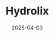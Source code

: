 ---  
layout: startup_page  
title: "Hydrolix"  
id: "hydrolix.io"  
permalink: "/hydrolixhydrolix.io04032025/"  
website: "https://hydrolix.io/"  
funding_round: "Series C"  
funding_amount: "$80M"  
investors: "QED Investors, Blumberg Capital, Frontline Ventures, Pruven Capital, Sozo Ventures, Akamai, AV8 Ventures, Ericsson Ventures, Nava Ventures, Oregon Venture Fund, S3 Ventures, Uncorrelated Ventures, Wing Venture Capital"  
about: "Hydrolix provides a streaming data lake platform that solves the problem of managing massive log data volumes. Its platform dramatically reduces the cost and improves the performance of log data retention and analytics, powering security, observability, and other log-intensive applications. This allows businesses to leverage their data more effectively and cost-efficiently."  
markets: "Data Management, Security, Observability, E-commerce, Advertising Technology"  
hq: "Portland, Oregon, United States"  
founded_year: "2018"  
linkedin: "https://www.linkedin.com/company/hydrolix"  
twitter: "https://twitter.com/GetHydrolix"  
instagram: ""  
facebook: ""  
crunchbase: "https://www.crunchbase.com/organization/hydrolix"  
pitchbook: "https://pitchbook.com/profiles/company/279461-08"  

date_display: "03-Apr-2025"  
date: "2025-04-03"

# SEO Optimization  
meta_title: "Hydrolix - Series C Funding ($80M)"  
meta_description: "Hydrolix, Hydrolix provides a streaming data lake platform that solves the problem of managing massive log data volumes. Its platform dramatically reduces the c..."  
meta_keywords: "Hydrolix, Data Management, Security, Observability, E-commerce, Advertising Technology, Series C funding"  
canonical_url: "https://startup.projectstartups.com/hydrolixhydrolix.io04032025/"  
---